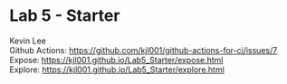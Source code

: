 # Lab 5 - Starter
Kevin Lee \
Github Actions: https://github.com/kjl001/github-actions-for-ci/issues/7 \
Expose: https://kjl001.github.io/Lab5_Starter/expose.html \
Explore: https://kjl001.github.io/Lab5_Starter/explore.html